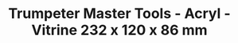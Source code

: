 ---
layout: product
title: "Trumpeter Master Tools - Acryl - Vitrine 232 x 120 x 86 mm"
price: "N/A" 
desc: "N/A"
img_path: "/assets/img/TRU09810.jpg"
brand: "N/A"
available: false
special_offer: false
new: false
soon: false
cat: "0N/A"
subcat: "0N/A"
subsubcat: "0N/A"
sifra: "TRU09810"
popular: true
---